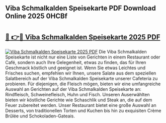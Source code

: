 ## Viba Schmalkalden Speisekarte PDF Download Online 2025 0HCBf

# <h2><a href="http://gcb46of.nevu.top/?p=Viba+Schmalkalden+Speisekarte">🔗 👉🔴 Viba Schmalkalden Speisekarte 2025 PDF</a></h2>

[![Viba Schmalkalden Speisekarte 2025 PDF](https://i.imgur.com/dBaPXMq.png)](http://gcb46of.nevu.top/?p=Viba+Schmalkalden+Speisekarte)
Die Viba Schmalkalden Speisekarte ist nicht nur eine Liste von Gerichten in einem Restaurant oder Café, sondern auch Ihre Gelegenheit, etwas zu finden, das für Ihren Geschmack köstlich und geeignet ist. Wenn Sie etwas Leichtes und Frisches suchen, empfehlen wir Ihnen, unsere Salate aus dem speziellen Salatbereich auf der Viba Schmalkalden Speisekarte unserer Cafeteria zu probieren. Für diejenigen, die Fleisch mögen, bieten wir eine umfangreiche Auswahl an Gerichten auf der Viba Schmalkalden Speisekarte an: Rindfleisch, Schweinefleisch, Huhn und Fisch. Unseren Auserwählten bieten wir köstliche Gerichte wie Schaschlik und Steak an, die auf dem Feuer zubereitet werden. Unser Restaurant bietet eine große Auswahl an Desserts, von traditionellen Torten und Kuchen bis hin zu exquisiten Crème Brûlée und Schokoladen-Gateais.
